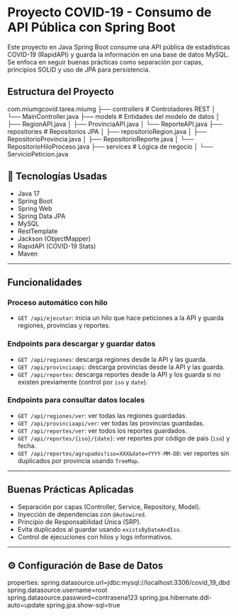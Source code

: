 # Proyecto COVID-19 - Consumo de API Pública con Spring Boot

Este proyecto en Java Spring Boot consume una API pública de estadísticas COVID-19 (RapidAPI) y guarda la información en una base de datos MySQL. Se enfoca en seguir buenas prácticas como separación por capas, principios SOLID y uso de JPA para persistencia.



##  Estructura del Proyecto

com.miumgcovid.tarea.miumg
├── controllers # Controladores REST
│ └── MainController.java
├── models # Entidades del modelo de datos
│ ├── RegionAPI.java
│ ├── ProvinciaAPI.java
│ └── ReporteAPI.java
├── repositories # Repositorios JPA
│ ├── repositorioRegion.java
│ ├── RepositorioProvincia.java
│ ├── RepositorioReporte.java
│ └── RepositorioHiloProceso.java
├── services # Lógica de negocio
│ └── ServicioPeticion.java





## 🔧 Tecnologías Usadas

- Java 17
- Spring Boot
- Spring Web
- Spring Data JPA
- MySQL
- RestTemplate
- Jackson (ObjectMapper)
- RapidAPI (COVID-19 Stats)
- Maven

---

##  Funcionalidades

###  Proceso automático con hilo
- `GET /api/ejecutar`: inicia un hilo que hace peticiones a la API y guarda regiones, provincias y reportes.

###  Endpoints para descargar y guardar datos
- `GET /api/regiones`: descarga regiones desde la API y las guarda.
- `GET /api/provinciaapi`: descarga provincias desde la API y las guarda.
- `GET /api/reportes`: descarga reportes desde la API y los guarda si no existen previamente (control por `iso` y `date`).

###  Endpoints para consultar datos locales
- `GET /api/regiones/ver`: ver todas las regiones guardadas.
- `GET /api/provinciaapi/ver`: ver todas las provincias guardadas.
- `GET /api/reportes/ver`: ver todos los reportes guardados.
- `GET /api/reportes/{iso}/{date}`: ver reportes por código de país (`iso`) y fecha.
- `GET /api/reportes/agrupados?iso=XXX&date=YYYY-MM-DD`: ver reportes sin duplicados por provincia usando `TreeMap`.

---

##  Buenas Prácticas Aplicadas

- Separación por capas (Controller, Service, Repository, Model).
- Inyección de dependencias con `@Autowired`.
- Principio de Responsabilidad Única (SRP).
- Evita duplicados al guardar usando `existsByDateAndIso`.
- Control de ejecuciones con hilos y logs informativos.

---

## ⚙️ Configuración de Base de Datos


properties:
spring.datasource.url=jdbc:mysql://localhost:3306/covid_19_dbd
spring.datasource.username=root
spring.datasource.password=contrasena123
spring.jpa.hibernate.ddl-auto=update
spring.jpa.show-sql=true
